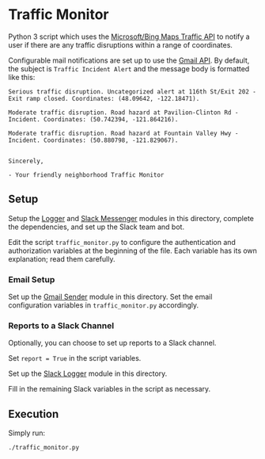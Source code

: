 # Traffic Monitor

Python 3 script which uses the [Microsoft/Bing Maps Traffic API](https://msdn.microsoft.com/en-us/library/hh441725.aspx) to notify a user if there are any traffic disruptions within a range of coordinates.

Configurable mail notifications are set up to use the [Gmail API](https://developers.google.com/gmail/api/). By default, the subject is `Traffic Incident Alert` and the message body is formatted like this:
```
Serious traffic disruption. Uncategorized alert at 116th St/Exit 202 - Exit ramp closed. Coordinates: (48.09642, -122.18471).

Moderate traffic disruption. Road hazard at Pavilion-Clinton Rd - Incident. Coordinates: (50.742394, -121.864216).

Moderate traffic disruption. Road hazard at Fountain Valley Hwy - Incident. Coordinates: (50.880798, -121.829067).


Sincerely,

- Your friendly neighborhood Traffic Monitor
```

## Setup

Setup the [Logger](https://github.com/jleung51/scripts/tree/master/modules/logger) and [Slack Messenger](https://github.com/jleung51/scripts/tree/master/modules/slack_messenger) modules in this directory, complete the dependencies, and set up the Slack team and bot.

Edit the script `traffic_monitor.py` to configure the authentication and authorization variables at the beginning of the file. Each variable has its own explanation; read them carefully.

### Email Setup

Set up the [Gmail Sender](https://github.com/jleung51/scripts/tree/master/gmail_sender) module in this directory. Set the email configuration variables in `traffic_monitor.py` accordingly.

### Reports to a Slack Channel

Optionally, you can choose to set up reports to a Slack channel.

Set `report = True` in the script variables.

Set up the [Slack Logger](https://github.com/jleung51/scripts/tree/master/slack_logger) module in this directory.

Fill in the remaining Slack variables in the script as necessary.

## Execution

Simply run:

```
./traffic_monitor.py
```

